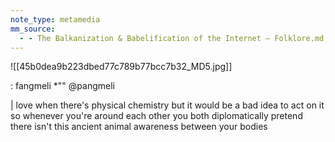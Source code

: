 ```yaml
---
note_type: metamedia
mm_source:
  - - The Balkanization & Babelification of the Internet — Folklore.md
---
```


![[45b0dea9b223dbed77c789b77bcc7b32_MD5.jpg]]

: fangmeli
*"" @pangmeli

| love when there's physical chemistry but it
would be a bad idea to act on it so whenever
you're around each other you both
diplomatically pretend there isn't this ancient
animal awareness between your bodies

